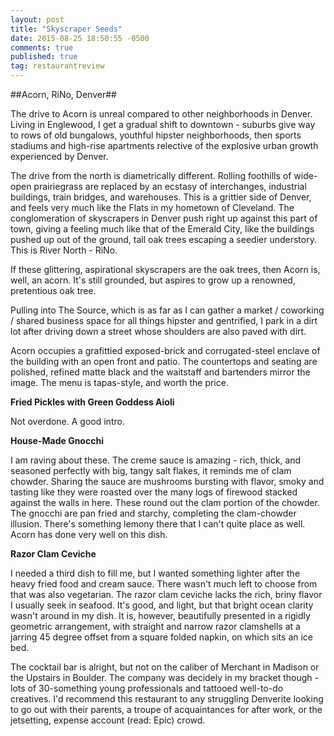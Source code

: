 ```yaml
---
layout: post
title: "Skyscraper Seeds"
date: 2015-08-25 18:50:55 -0500
comments: true
published: true
tag: restaurantreview
---
```

##Acorn, RiNo, Denver##

The drive to Acorn is unreal compared to other neighborhoods in Denver. Living in Englewood, I get a gradual shift to downtown - suburbs give way to rows of old bungalows, youthful hipster neighborhoods, then sports stadiums and high-rise apartments relective of the explosive urban growth experienced by Denver.

The drive from the north is diametrically different. Rolling foothills of wide-open prairiegrass are replaced by an ecstasy of interchanges, industrial buildings, train bridges, and warehouses. This is a grittier side of Denver, and feels very much like the Flats in my hometown of Cleveland. The conglomeration of skyscrapers in Denver push right up against this part of town, giving a feeling much like that of the Emerald City, like the buildings pushed up out of the ground, tall oak trees escaping a seedier understory. This is River North - RiNo.

If these glittering, aspirational skyscrapers are the oak trees, then Acorn is, well, an acorn. It's still grounded, but aspires to grow up a renowned, pretentious oak tree.

Pulling into The Source, which is as far as I can gather a market / coworking / shared business space for all things hipster and gentrified, I park in a dirt lot after driving down a street whose shoulders are also paved with dirt.

Acorn occupies a grafittied exposed-brick and corrugated-steel enclave of the building with an open front and patio. The countertops and seating are polished, refined matte black and the waitstaff and bartenders mirror the image. The menu is tapas-style, and worth the price.

__Fried Pickles with Green Goddess Aioli__

Not overdone. A good intro.

__House-Made Gnocchi__

I am raving about these. The creme sauce is amazing - rich, thick, and seasoned perfectly with big, tangy salt flakes, it reminds me of clam chowder. Sharing the sauce are mushrooms bursting with flavor, smoky and tasting like they were roasted over the many logs of firewood stacked against the walls in here. These round out the clam portion of the chowder. The gnocchi are pan fried and starchy, completing the clam-chowder illusion. There's something lemony there that I can't quite place as well. Acorn has done very well on this dish.

__Razor Clam Ceviche__

I needed a third dish to fill me, but I wanted something lighter after the heavy fried food and cream sauce. There wasn't much left to choose from that was also vegetarian.
The razor clam ceviche lacks the rich, briny flavor I usually seek in seafood. It's good, and light, but that bright ocean clarity wasn't around in my dish. It is, however, beautifully presented in a rigidly geometric arrangement, with straight and narrow razor clamshells at a jarring 45 degree offset from a square folded napkin, on which sits an ice bed.

The cocktail bar is alright, but not on the caliber of Merchant in Madison or the Upstairs in Boulder. The company was decidely in my bracket though - lots of 30-something young professionals and tattooed well-to-do creatives. I'd recommend this restaurant to any struggling Denverite looking to go out with their parents, a troupe of acquaintances for after work, or the jetsetting, expense account (read: Epic) crowd.
